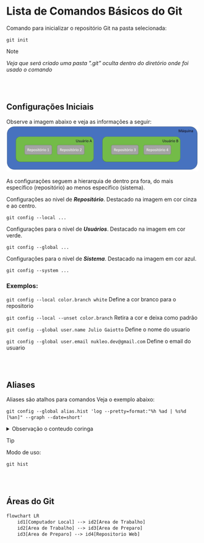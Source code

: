 # Lista de Comandos Básicos do Git

Comando para inicializar o repositório Git na pasta selecionada:
```
git init
```
> [!NOTE]
> _Veja que será criado uma pasta ".git" oculta dentro do diretório onde foi usado o comando_

<br><br>
 
## Configurações Iniciais

Observe a imagem abaixo e veja as informações a seguir:
![image001](/assets/image001.png)

As configurações seguem a hierarquia de dentro pra fora, do mais específico (repositório) ao menos específico (sistema).

Configurações ao nivel de ***Repositório***. Destacado na imagem em cor cinza e ao centro.
```
git config --local ...
```

Configurações para o nivel de ***Usuários***. Destacado na imagem em cor verde.
```
git config --global ...
```

Configurações para o nivel de ***Sistema***. Destacado na imagem em cor azul.
```
git config --system ...
```


### Exemplos:

```git config --local color.branch white``` Define a cor branco para o repositorio

```git config --local --unset color.branch``` Retira a cor e deixa como padrão

```git config --global user.name Julio Gaiotto``` Define o nome do usuario

```git config --global user.email nukleo.dev@gmail.com``` Define o email do usuario

<br><br>

## Aliases

Aliases são atalhos para comandos
Veja o exemplo abaixo:
```
git config --global alias.hist 'log --pretty=format:"%h %ad | %s%d [%an]" --graph --date=short'
```
<details>

<summary>Observação o conteudo coringa </summary>

alias.hist &rarr; nome do alias

%h &rarr; hash abrevidada do comit

%ad &rarr; data do comit

%s &rarr; comentario

%d &rarr; decorações do commit

%an &rarr; Nome do Autor

--graph &rarr; define o formato de grafico ASCII

--date-short &rarr; data curta

</details>

> [!TIP]
> Modo de uso:
> ```
> git hist
> ```

<br><br>

## Áreas do Git

```mermaid
flowchart LR
    id1[Computador Local] --> id2[Area de Trabalho]  
    id2[Area de Trabalho] --> id3[Area de Preparo]
    id3[Area de Preparo] --> id4[Repositorio Web]    
```


<!--
<div align="center" markdown="1">
[![Awesome](https://cdn.rawgit.com/sindresorhus/awesome/d7305f38d29fed78fa85652e3a63e154dd8e8829/media/badge.svg)](https://github.com/sindresorhus/awesome)&#160;
</div>
-->
